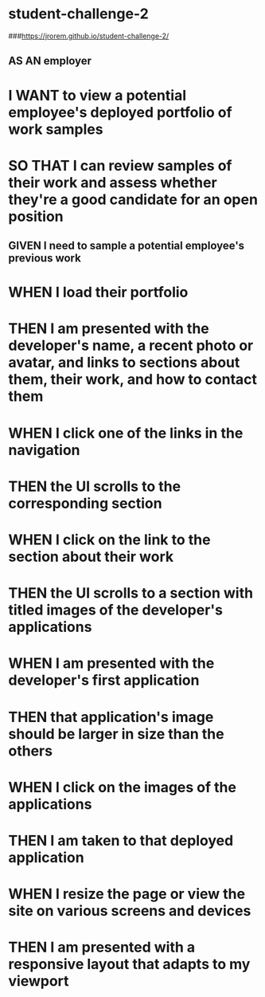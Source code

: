 
# student-challenge-2

###https://jrorem.github.io/student-challenge-2/

## AS AN employer

# I WANT to view a potential employee's deployed portfolio of work samples
# SO THAT I can review samples of their work and assess whether they're a good candidate for an open position

## GIVEN I need to sample a potential employee's previous work

# WHEN I load their portfolio
# THEN I am presented with the developer's name, a recent photo or avatar, and links to sections about them, their work, and how to contact them
# WHEN I click one of the links in the navigation
# THEN the UI scrolls to the corresponding section
# WHEN I click on the link to the section about their work
# THEN the UI scrolls to a section with titled images of the developer's applications
# WHEN I am presented with the developer's first application
# THEN that application's image should be larger in size than the others
# WHEN I click on the images of the applications
# THEN I am taken to that deployed application
# WHEN I resize the page or view the site on various screens and devices
# THEN I am presented with a responsive layout that adapts to my viewport
